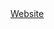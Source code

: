 <!DOCTYPE html>
<html>
   <a href="https://dolphinboi.github.io/redirectDB/" target=_blank title=">:D">
    Website
    </a>
</html>
